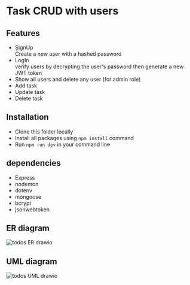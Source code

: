 # Task CRUD with users

## Features
- SignUp <br />
Create a new user with a hashed password
- LogIn <br />
  verify users by decrypting the user's password then generate a new JWT token
- Show all users and delete any user (for admin role)
- Add task 
- Update task 
- Delete task

## Installation
- Clone this folder locally
- Install all packages using `npm install` command
- Run `npm run dev` in your command line

## dependencies
- Express
- nodemon
- dotenv
- mongoose
- bcrypt
- jsonwebtoken

## ER diagram
![todos ER drawio](https://user-images.githubusercontent.com/92247950/145240845-acf29ccc-df69-43f7-a224-8267d2d14d2d.png)



## UML diagram
![todos UML drawio](https://user-images.githubusercontent.com/92247950/145240882-aa58b709-8e65-4e75-bade-367e5abbb0eb.png)
